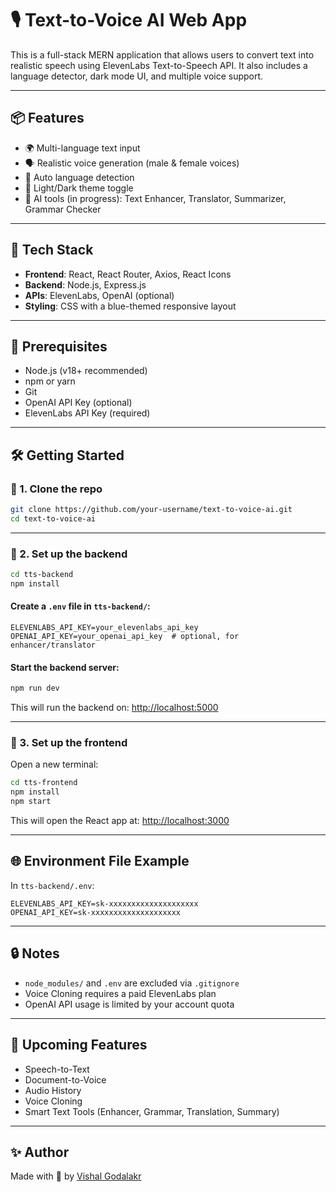 
# 🎙️ Text-to-Voice AI Web App

This is a full-stack MERN application that allows users to convert text into realistic speech using ElevenLabs Text-to-Speech API. It also includes a language detector, dark mode UI, and multiple voice support.

---

## 📦 Features

- 🌍 Multi-language text input
- 🗣️ Realistic voice generation (male & female voices)
- 🔄 Auto language detection
- 🌙 Light/Dark theme toggle
- 🧠 AI tools (in progress): Text Enhancer, Translator, Summarizer, Grammar Checker

---

## 🚀 Tech Stack

- **Frontend**: React, React Router, Axios, React Icons
- **Backend**: Node.js, Express.js
- **APIs**: ElevenLabs, OpenAI (optional)
- **Styling**: CSS with a blue-themed responsive layout

---

## 🧰 Prerequisites

- Node.js (v18+ recommended)
- npm or yarn
- Git
- OpenAI API Key (optional)
- ElevenLabs API Key (required)

---

## 🛠️ Getting Started

### 🔹 1. Clone the repo

```bash
git clone https://github.com/your-username/text-to-voice-ai.git
cd text-to-voice-ai
```

---

### 🔹 2. Set up the backend

```bash
cd tts-backend
npm install
```

#### Create a `.env` file in `tts-backend/`:

```env
ELEVENLABS_API_KEY=your_elevenlabs_api_key
OPENAI_API_KEY=your_openai_api_key  # optional, for enhancer/translator
```

#### Start the backend server:

```bash
npm run dev
```

This will run the backend on: [http://localhost:5000](http://localhost:5000)

---

### 🔹 3. Set up the frontend

Open a new terminal:

```bash
cd tts-frontend
npm install
npm start
```

This will open the React app at: [http://localhost:3000](http://localhost:3000)

---

## 🌐 Environment File Example

In `tts-backend/.env`:

```
ELEVENLABS_API_KEY=sk-xxxxxxxxxxxxxxxxxxxx
OPENAI_API_KEY=sk-xxxxxxxxxxxxxxxxxxxx
```

---

## 🔒 Notes

- `node_modules/` and `.env` are excluded via `.gitignore`
- Voice Cloning requires a paid ElevenLabs plan
- OpenAI API usage is limited by your account quota

---

## 🧪 Upcoming Features

- Speech-to-Text
- Document-to-Voice
- Audio History
- Voice Cloning
- Smart Text Tools (Enhancer, Grammar, Translation, Summary)

---

## ✨ Author

Made with 💙 by [Vishal Godalakr](https://github.com/Vishalgodalkar)
